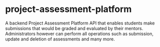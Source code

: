 # project-assessment-platform
A backend Project Assessment Platform API that enables students make submissions that would be graded and evaluated by their mentors. 
Administrators however can perform all operations such as submission, update and deletion of assessments and many more.
